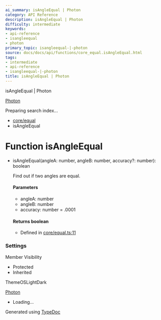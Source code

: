 ```yaml
---
ai_summary: isAngleEqual | Photon
category: API Reference
description: isAngleEqual | Photon
difficulty: intermediate
keywords:
- api-reference
- isangleequal
- photon
primary_topic: isangleequal-|-photon
source: docs/docs/api/functions/core_equal.isAngleEqual.html
tags:
- intermediate
- api-reference
- isangleequal-|-photon
title: isAngleEqual | Photon
---
```

isAngleEqual | Photon

[Photon](../index.md)




Preparing search index...

* [core/equal](../modules/core_equal.md)
* isAngleEqual

# Function isAngleEqual

* isAngleEqual(angleA: number, angleB: number, accuracy?: number): boolean

  Find out if two angles are equal.

  #### Parameters

  + angleA: number
  + angleB: number
  + accuracy: number = .0001

  #### Returns boolean

  + Defined in [core/equal.ts:11](https://github.com/mwhite454/photon/blob/main/packages/photon/src/core/equal.ts#L11)

### Settings

Member Visibility

* Protected
* Inherited

ThemeOSLightDark

[Photon](../index.md)

* Loading...

Generated using [TypeDoc](https://typedoc.org/)
